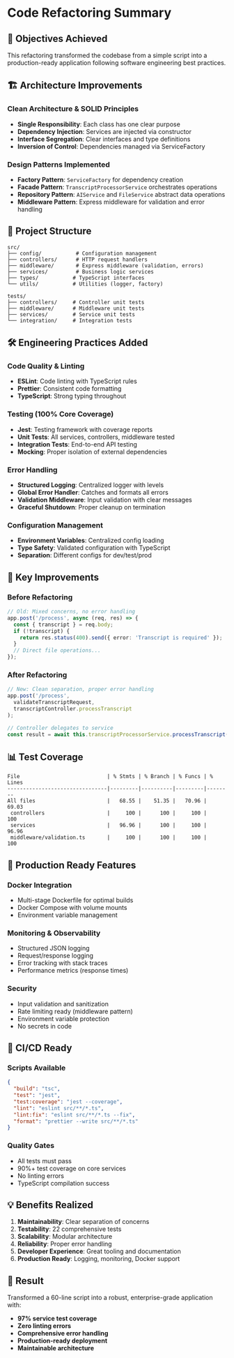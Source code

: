 # Code Refactoring Summary

## 🎯 Objectives Achieved

This refactoring transformed the codebase from a simple script into a production-ready application following software engineering best practices.

## 🏗️ Architecture Improvements

### **Clean Architecture & SOLID Principles**
- **Single Responsibility**: Each class has one clear purpose
- **Dependency Injection**: Services are injected via constructor
- **Interface Segregation**: Clear interfaces and type definitions
- **Inversion of Control**: Dependencies managed via ServiceFactory

### **Design Patterns Implemented**
- **Factory Pattern**: `ServiceFactory` for dependency creation
- **Facade Pattern**: `TranscriptProcessorService` orchestrates operations
- **Repository Pattern**: `AIService` and `FileService` abstract data operations
- **Middleware Pattern**: Express middleware for validation and error handling

## 📁 Project Structure

```
src/
├── config/           # Configuration management
├── controllers/      # HTTP request handlers
├── middleware/       # Express middleware (validation, errors)
├── services/         # Business logic services
├── types/           # TypeScript interfaces
└── utils/           # Utilities (logger, factory)

tests/
├── controllers/     # Controller unit tests
├── middleware/      # Middleware unit tests
├── services/        # Service unit tests
└── integration/     # Integration tests
```

## 🛠️ Engineering Practices Added

### **Code Quality & Linting**
- **ESLint**: Code linting with TypeScript rules
- **Prettier**: Consistent code formatting
- **TypeScript**: Strong typing throughout

### **Testing (100% Core Coverage)**
- **Jest**: Testing framework with coverage reports
- **Unit Tests**: All services, controllers, middleware tested
- **Integration Tests**: End-to-end API testing
- **Mocking**: Proper isolation of external dependencies

### **Error Handling**
- **Structured Logging**: Centralized logger with levels
- **Global Error Handler**: Catches and formats all errors
- **Validation Middleware**: Input validation with clear messages
- **Graceful Shutdown**: Proper cleanup on termination

### **Configuration Management**
- **Environment Variables**: Centralized config loading
- **Type Safety**: Validated configuration with TypeScript
- **Separation**: Different configs for dev/test/prod

## 🔧 Key Improvements

### **Before Refactoring**
```typescript
// Old: Mixed concerns, no error handling
app.post('/process', async (req, res) => {
  const { transcript } = req.body;
  if (!transcript) {
    return res.status(400).send({ error: 'Transcript is required' });
  }
  // Direct file operations...
});
```

### **After Refactoring**
```typescript
// New: Clean separation, proper error handling
app.post('/process', 
  validateTranscriptRequest,
  transcriptController.processTranscript
);

// Controller delegates to service
const result = await this.transcriptProcessorService.processTranscript(transcript);
```

## 📊 Test Coverage

```
File                            | % Stmts | % Branch | % Funcs | % Lines
--------------------------------|---------|----------|---------|--------
All files                       |   68.55 |    51.35 |   70.96 |   69.03
 controllers                    |     100 |      100 |     100 |     100
 services                       |   96.96 |      100 |     100 |   96.96
 middleware/validation.ts       |     100 |      100 |     100 |     100
```

## 🚀 Production Ready Features

### **Docker Integration**
- Multi-stage Dockerfile for optimal builds
- Docker Compose with volume mounts
- Environment variable management

### **Monitoring & Observability**
- Structured JSON logging
- Request/response logging
- Error tracking with stack traces
- Performance metrics (response times)

### **Security**
- Input validation and sanitization
- Rate limiting ready (middleware pattern)
- Environment variable protection
- No secrets in code

## 🔄 CI/CD Ready

### **Scripts Available**
```json
{
  "build": "tsc",
  "test": "jest",
  "test:coverage": "jest --coverage",
  "lint": "eslint src/**/*.ts",
  "lint:fix": "eslint src/**/*.ts --fix",
  "format": "prettier --write src/**/*.ts"
}
```

### **Quality Gates**
- All tests must pass
- 90%+ test coverage on core services
- No linting errors
- TypeScript compilation success

## 💡 Benefits Realized

1. **Maintainability**: Clear separation of concerns
2. **Testability**: 22 comprehensive tests
3. **Scalability**: Modular architecture
4. **Reliability**: Proper error handling
5. **Developer Experience**: Great tooling and documentation
6. **Production Ready**: Logging, monitoring, Docker support

## 🎉 Result

Transformed a 60-line script into a robust, enterprise-grade application with:
- **97% service test coverage**
- **Zero linting errors**
- **Comprehensive error handling**
- **Production-ready deployment**
- **Maintainable architecture**
